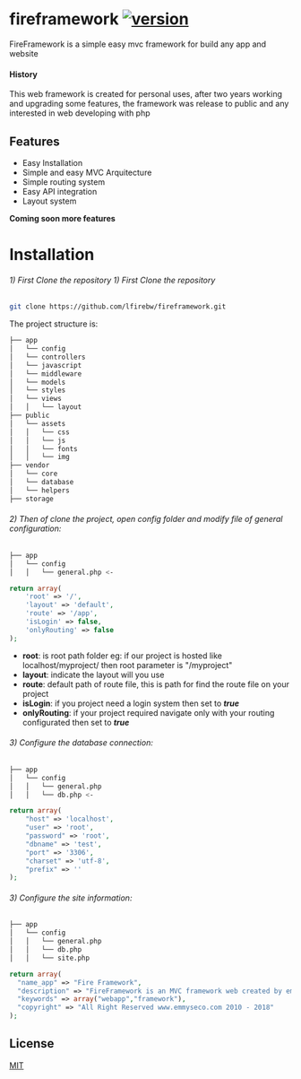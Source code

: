 # fireframework [![version](https://img.shields.io/badge/version-1.0.1-red.svg)](https://semver.org)
FireFramework is a simple easy mvc framework for build any app and website

#### History
This web framework is created for personal uses, after two years working and upgrading some features, the framework was release to public and any interested in web developing with php

## Features
* Easy Installation
* Simple and easy MVC Arquitecture
* Simple routing system
* Easy API integration
* Layout system

**Coming soon more features**

# Installation

######  1) First Clone the repository 1) First Clone the repository 

```bash
git clone https://github.com/lfirebw/fireframework.git
```
The project structure is:
```bash
├── app
│   └── config
│   └── controllers
│   └── javascript
│   └── middleware
│   └── models
│   └── styles
│   └── views
│   │   └── layout
├── public
│   └── assets
│   │   └── css
│   │   └── js
│   │   └── fonts
│   │   └── img
├── vendor
│   └── core
│   └── database
│   └── helpers
├── storage
```

###### 2) Then of clone the project, open config folder and modify file of general configuration:
```bash
├── app
│   └── config
│   │   └── general.php <-
```

```php
return array(
    'root' => '/',
    'layout' => 'default',
    'route' => '/app',
    'isLogin' => false,
    'onlyRouting' => false
);
```
- **root**: is root path folder eg:  if our project is hosted like localhost/myproject/ then root parameter is "/myproject"
- **layout**: indicate the layout will you use
- **route**: default path of route file, this is path for find the route file on your project
- **isLogin**: if you project need a login system then set to ***true***
- **onlyRouting**: if your project required navigate only with your routing configurated then set to ***true***

###### 3) Configure the database connection:
```bash
├── app
│   └── config
│   │   └── general.php
│   │   └── db.php <-
```

```php
return array(
	"host" => 'localhost',
	"user" => 'root', 
	"password" => 'root',
	"dbname" => 'test',
	"port" => '3306',
	"charset" => 'utf-8',
	"prefix" => ''
);
```
###### 3) Configure the site information:
```bash
├── app
│   └── config
│   │   └── general.php
│   │   └── db.php
│   │   └── site.php
```

```php
return array(
  "name_app" => "Fire Framework",
  "description" => "FireFramework is an MVC framework web created by emmyseco All Right Reserved",
  "keywords" => array("webapp","framework"),
  "copyright" => "All Right Reserved www.emmyseco.com 2010 - 2018"
);
```
## License
[MIT](https://choosealicense.com/licenses/mit/)
